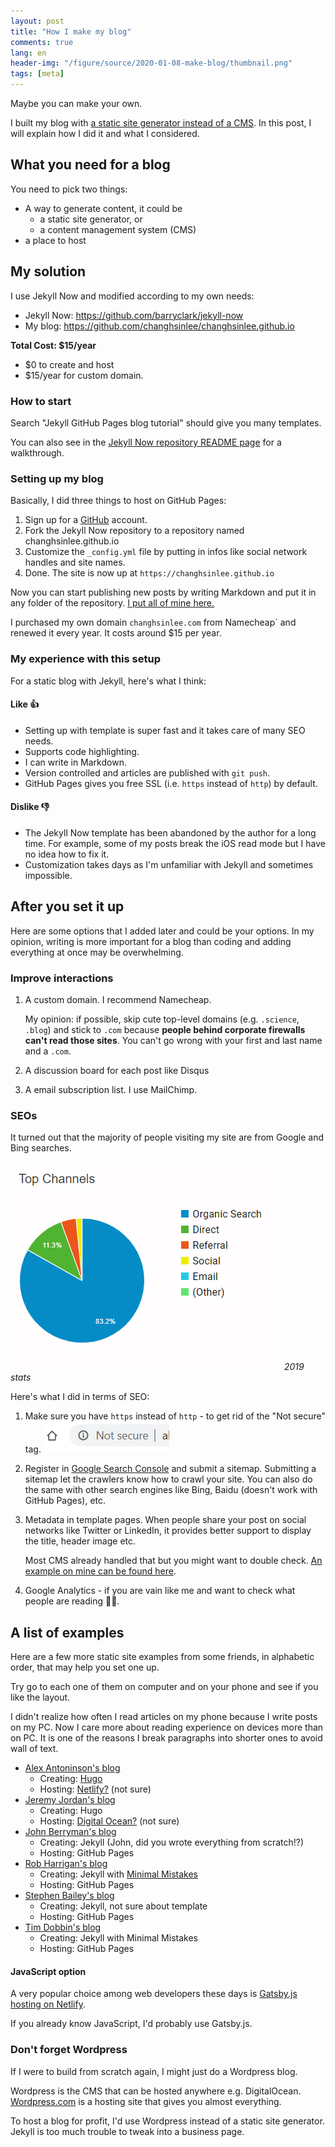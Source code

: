 ```yaml
---
layout: post
title: "How I make my blog"
comments: true
lang: en
header-img: "/figure/source/2020-01-08-make-blog/thumbnail.png"
tags: [meta]
---
```


Maybe you can make your own.

I built my blog with [a static site generator instead of a CMS](https://www.reddit.com/r/webdev/comments/2q0dd3/eli5_the_difference_between_static_site/). In this post, I will explain how I did it and what I considered.

## What you need for a blog

You need to pick two things:

* A way to generate content, it could be
    - a static site generator, or
    - a content management system (CMS)
* a place to host

## My solution

I use Jekyll Now and modified according to my own needs:

* Jekyll Now: https://github.com/barryclark/jekyll-now
* My blog: https://github.com/changhsinlee/changhsinlee.github.io

**Total Cost: $15/year** 
- $0 to create and host
- $15/year for custom domain.

### How to start

Search "Jekyll GitHub Pages blog tutorial" should give you many templates. 

You can also see in the [Jekyll Now repository README page](https://github.com/barryclark/jekyll-now) for a walkthrough.

### Setting up my blog

Basically, I did three things to host on GitHub Pages:

1. Sign up for a [GitHub](https://github.com/) account.
2. Fork the Jekyll Now repository to a repository named changhsinlee.github.io
3. Customize the `_config.yml` file by putting in infos like social network handles and site names.
4. Done. The site is now up at `https://changhsinlee.github.io`

Now you can start publishing new posts by writing Markdown and put it in any folder of the repository. [I put all of mine here.](https://github.com/changhsinlee/changhsinlee.github.io/tree/master/_posts)

I purchased my own domain `changhsinlee.com` from Namecheap` and renewed it every year. It costs around $15 per year.

### My experience with this setup

For a static blog with Jekyll, here's what I think:

#### Like 👍

* Setting up with template is super fast and it takes care of many SEO needs.
* Supports code highlighting.
* I can write in Markdown.
* Version controlled and articles are published with `git push`.
* GitHub Pages gives you free SSL (i.e. `https` instead of `http`) by default.

#### Dislike 👎

* The Jekyll Now template has been abandoned by the author for a long time. For example, some of my posts break the iOS read mode but I have no idea how to fix it.
* Customization takes days as I'm unfamiliar with Jekyll and sometimes impossible.

## After you set it up

Here are some options that I added later and could be your options. In my opinion, writing is more important for a blog than coding and adding everything at once may be overwhelming.

### Improve interactions

1. A custom domain. I recommend Namecheap. 

    My opinion: if possible, skip cute top-level domains (e.g. `.science`, `.blog`) and stick to `.com` because **people behind corporate firewalls can't read those sites**. You can't go wrong with your first and last name and a `.com`.

2. A discussion board for each post like Disqus
3. A email subscription list. I use MailChimp.

### SEOs

It turned out that the majority of people visiting my site are from Google and Bing searches. 

![visiting channel pie chart](/figure/source/2020-01-08-make-blog/channel.png)
*2019 stats*

Here's what I did in terms of SEO:

1. Make sure you have `https` instead of `http` - to get rid of the "Not secure" tag. 
    ![not secured](/figure/source/2020-01-08-make-blog/not-secure.png)
2. Register in [Google Search Console](https://search.google.com/search-console/about) and submit a sitemap. 
    Submitting a sitemap let the crawlers know how to crawl your site. You can also do the same with other search engines like Bing, Baidu (doesn't work with GitHub Pages), etc.
3. Metadata in template pages. 
    When people share your post on social networks like Twitter or LinkedIn, it provides better support to display the title, header image etc. 
    
    Most CMS already handled that but you might want to double check. [An example on mine can be found here](https://github.com/changhsinlee/changhsinlee.github.io/blob/master/_includes/meta.html). 
4. Google Analytics - if you are vain like me and want to check what people are reading 🤷‍♂️.

## A list of examples

Here are a few more static site examples from some friends, in alphabetic order, that may help you set one up.

Try go to each one of them on computer and on your phone and see if you like the layout. 

I didn't realize how often I read articles on my phone because I write posts on my PC. Now I care more about reading experience on devices more than on PC. It is one of the reasons I break paragraphs into shorter ones to avoid wall of text.

* [Alex Antoninson's blog](http://alex-antonison.com/)
    * Creating: [Hugo](https://gohugo.io/)
    * Hosting: [Netlify?](https://www.netlify.com/) (not sure)
* [Jeremy Jordan's blog](https://www.jeremyjordan.me/)
    * Creating: Hugo
    * Hosting: [Digital Ocean?](https://www.digitalocean.com/) (not sure)
* [John Berryman's blog](http://blog.jnbrymn.com/)
    * Creating: Jekyll (John, did you wrote everything from scratch!?)
    * Hosting: GitHub Pages
* [Rob Harrigan's blog](https://unsupervisedpandas.com/)
    * Creating: Jekyll with [Minimal Mistakes](https://github.com/mmistakes/minimal-mistakes)
    * Hosting: GitHub Pages
* [Stephen Bailey's blog](stkbailey.github.io)
    * Creating: Jekyll, not sure about template
    * Hosting: GitHub Pages
* [Tim Dobbin's blog](https://tmthyjames.github.io/)
    * Creating: Jekyll with Minimal Mistakes
    * Hosting: GitHub Pages

#### JavaScript option

A very popular choice among web developers these days is [Gatsby.js hosting on Netlify](https://www.gatsbyjs.org/tutorial/blog-netlify-cms-tutorial/).

If you already know JavaScript, I'd probably use Gatsby.js.

### Don't forget Wordpress

If I were to build from scratch again, I might just do a Wordpress blog. 

Wordpress is the CMS that can be hosted anywhere e.g. DigitalOcean. [Wordpress.com](http://wordpress.com/) is a hosting site that gives you almost everything. 

To host a blog for profit, I'd use Wordpress instead of a static site generator. Jekyll is too much trouble to tweak into a business page.

